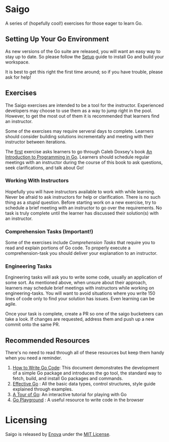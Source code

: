 # Saigo
A series of (hopefully cool!) exercises for those eager to learn Go.


## Setting Up Your Go Environment

As new versions of the Go suite are released, you will want an
easy way to stay up to date. So please follow the [Setup](setup-environment.md)
guide to install Go and build your workspace.

It is best to get this right the first time around; so if you have
trouble, please ask for help!


## Exercises

The Saigo exercises are intended to be a tool for the instructor. Experienced developers may choose
to use them as a way to jump right in the pool. However, to get the most out of them it is recommended that
learners find an instructor.

Some of the exercises may require serveral days to complete. Learners should consider building solutions incrementally and meeting with their instructor between iterations.

The [first](https://github.com/enova/saigo/tree/master/exercise-000-prep) exercise asks learners to go through Caleb
Doxsey's book [An Introduction to Programming in Go](https://www.golang-book.com/books/intro). Learners should schedule regular
meetings with an instructor during the course of this book to ask questions, seek clarifications, and talk about Go!

### Working With Instructors

Hopefully you will have instructors available to work with while learning. Never be
afraid to ask instructors for help or clarification. There is no such thing as a _stupid_ question.
Before starting work on a new exercise, try to schedule a brief meeting with an instructor to go over the requirements.
No task is truly complete until the learner has discussed their solution(s) with an instructor.

### Comprehension Tasks (Important!)

Some of the exercises include _Comprehension Tasks_ that require you to read and explain
portions of Go code. To properly execute a comprehension-task you should deliver your explanation to
an instructor.

### Engineering Tasks

Engineering tasks will ask you to write some code, usually an application of some sort.
As mentioned above, when unsure about their approach, learners may schedule brief meetings with instructors
while working on engineering-tasks. You will want to avoid situations where you write 150 lines of code
only to find your solution has issues. Even learning can be agile.

Once your task is complete, create a PR so one of the saigo bucketeers can take a look. If changes are requested, address them and push up a new commit onto the same PR.

## Recommended Resources

There's no need to read through all of these resources but keep them handy when you need a reminder.

  1. [How to Write Go Code](https://golang.org/doc/code.html): This document demonstrates the development of a simple Go package and introduces the go tool, the standard way to fetch, build, and install Go packages and commands.
  2. [Effective Go](https://golang.org/doc/effective_go.html) : All the basic data types, control structures, style guide explained through examples.
  3. [A Tour of Go](https://tour.golang.org/welcome/1): An interactive tutorial for playing with Go
  4. [Go Playground](https://play.golang.org/) : A useful resource to write code in the browser


# Licensing
Saigo is released by [Enova](http://www.enova.com) under the
[MIT License](https://github.com/enova/saigo/blob/master/LICENSE).
